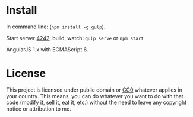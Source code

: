 Install
=======
In command line: (`npm install -g gulp`).

Start server [4242](http://localhost:4242), build, watch: `gulp serve` or `npm start`

AngularJS 1.x with ECMAScript 6.

License
=======

This project is licensed under public domain or [CC0](https://creativecommons.org/publicdomain/zero/1.0/)
whatever applies in your country. This means, you can do whatever you want to do with that code (modify it,
sell it, eat it, etc.) without the need to leave any copyright notice or attribution to me.
